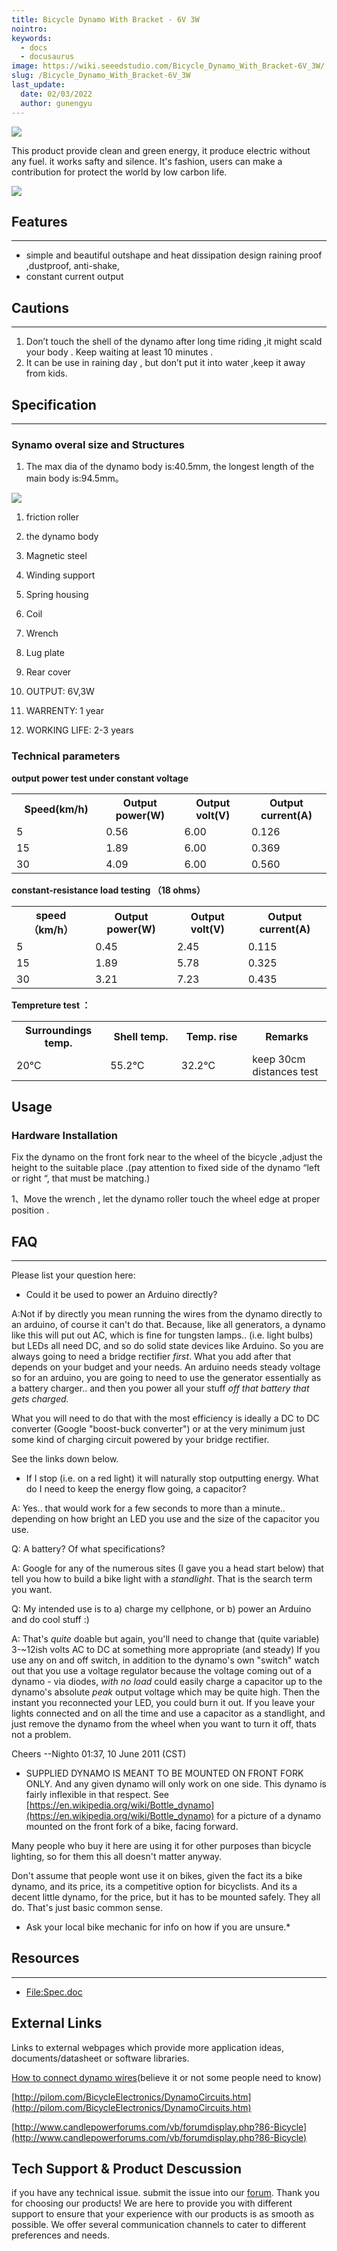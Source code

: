```yaml
---
title: Bicycle Dynamo With Bracket - 6V 3W
nointro:
keywords:
  - docs
  - docusaurus
image: https://wiki.seeedstudio.com/Bicycle_Dynamo_With_Bracket-6V_3W/
slug: /Bicycle_Dynamo_With_Bracket-6V_3W
last_update:
  date: 02/03/2022
  author: gunengyu
---
```

![](http://bz.seeedstudio.com/depot/images/product/Bidynamo.jpg)

This product provide clean and green energy, it produce electric without any fuel. it works safty and silence. It's fashion, users can make a contribution for protect the world by low carbon life.

[![](https://files.seeedstudio.com/wiki/Seeed-WiKi/docs/images/300px-Get_One_Now_Banner-ragular.png)](https://www.seeedstudio.com/bicycle-dynamo-with-bracket-6v-3w-p-798.html?cPath=155)

##   Features
---
*   simple and beautiful outshape and heat dissipation design raining proof ,dustproof, anti-shake,
*   constant current output

##   Cautions
---
1.  Don’t touch the shell of the dynamo after long time riding ,it might scald your body . Keep waiting at least 10 minutes .
2.  It can be use in raining day , but don’t put it into water ,keep it away from kids.


##   Specification
---
###   Synamo overal size and Structures

1. The max dia of the dynamo body is:40.5mm, the longest length of the main body is:94.5mm。

![](https://files.seeedstudio.com/wiki/Bicycle_Dynamo_With_Bracket-6V_3W/img/Bicycle-spec.JPG)


1.  friction roller
2.  the dynamo body
3.  Magnetic steel
4.  Winding support
5.  Spring housing
6.  Coil
7.  Wrench
8.  Lug plate
9.  Rear cover



2. OUTPUT: 6V,3W

3. WARRENTY:    1 year

4. WORKING LIFE:  2-3 years

###   Technical  parameters

**output power test under constant voltage**

<table>
  <tbody><tr>
      <th>Speed(km/h)
      </th>
      <th>Output power(W)
      </th>
      <th>Output volt(V)
      </th>
      <th>Output current(A)
      </th></tr>
    <tr>
      <td width="200px">5
      </td>
      <td width="200px">0.56
      </td>
      <td width="200px">6.00
      </td>
      <td width="200px">0.126
      </td></tr>
    <tr>
      <td>15
      </td>
      <td>1.89
      </td>
      <td>6.00
      </td>
      <td>0.369
      </td></tr>
    <tr>
      <td>30
      </td>
      <td>4.09
      </td>
      <td>6.00
      </td>
      <td>0.560
      </td></tr></tbody></table>


**constant-resistance load testing （18 ohms）**

<table>
  <tbody><tr>
      <th>speed（km/h）
      </th>
      <th>Output power(W)
      </th>
      <th>Output volt(V)
      </th>
      <th>Output current(A)
      </th></tr>
    <tr>
      <td width="200px">5
      </td>
      <td width="200px">0.45
      </td>
      <td width="200px">2.45
      </td>
      <td width="200px">0.115
      </td></tr>
    <tr>
      <td>15
      </td>
      <td>1.89
      </td>
      <td>5.78
      </td>
      <td>0.325
      </td></tr>
    <tr>
      <td>30
      </td>
      <td>3.21
      </td>
      <td>7.23
      </td>
      <td>0.435
      </td></tr></tbody></table>


**Tempreture test ：**

<table>
  <tbody><tr>
      <th>Surroundings temp.
      </th>
      <th>Shell temp.
      </th>
      <th>Temp. rise
      </th>
      <th>Remarks
      </th></tr>
    <tr>
      <td width="200px">20℃
      </td>
      <td width="200px">55.2℃
      </td>
      <td width="200px">32.2℃
      </td>
      <td width="200px">keep 30cm distances test
      </td></tr></tbody></table>




##   Usage

###   Hardware Installation

Fix the dynamo on the front fork near to the wheel of the bicycle ,adjust the height to the suitable place .(pay attention to fixed side of the dynamo “left or right “, that must be matching.)

1、Move the wrench , let the dynamo roller touch the wheel edge at proper position .


##   FAQ
---
Please list your question here:

*   Could it be used to power an Arduino directly?

A:Not if by directly you mean running the wires from the dynamo directly to an arduino, of course it can't do that. Because, like all generators, a dynamo like this will put out AC, which is fine for tungsten lamps.. (i.e. light bulbs) but LEDs all need DC, and so do solid state devices like Arduino. So you are always going to need a bridge rectifier *first*. What you add after that depends on your budget and your needs. An arduino needs steady voltage so for an arduino, you are going to need to use the generator essentially as a battery charger.. and then you power all your stuff *off that battery that gets charged.*

What you will need to do that with the most efficiency is ideally a DC to DC converter (Google "boost-buck converter") or at the very minimum just some kind of charging circuit powered by your bridge rectifier.

See the links down below.

*   If I stop (i.e. on a red light) it will naturally stop outputting energy. What do I need to keep the energy flow going, a capacitor?

A: Yes.. that would work for a few seconds to more than a minute.. depending on how bright an LED you use and the size of the capacitor you use.

Q: A battery? Of what specifications?

A: Google for any of the numerous sites (I gave you a head start below) that tell you how to build a bike light with a *standlight*.
That is the search term you want.

Q: My intended use is to a) charge my cellphone, or b) power an Arduino and do cool stuff :)

A: That's *quite* doable but again, you'll need to change that (quite variable) 3-~12ish volts AC to DC at something more appropriate (and steady) If you use any on and off switch, in addition to the dynamo's own "switch" watch out that you use a voltage regulator because the voltage coming out of a dynamo - via diodes, *with no load* could easily charge a capacitor up to the dynamo's absolute *peak* output voltage which may be quite high. Then the instant you reconnected your LED, you could burn it out. If you leave your lights connected and on all the time and use a capacitor as a standlight, and just remove the dynamo from the wheel when you want to turn it off, thats not a problem.

Cheers --Nighto 01:37, 10 June 2011 (CST)

*   SUPPLIED DYNAMO IS MEANT TO BE MOUNTED ON FRONT FORK ONLY.  And any given dynamo will only work on one side. This dynamo is fairly inflexible in that respect. See [https://en.wikipedia.org/wiki/Bottle_dynamo](https://en.wikipedia.org/wiki/Bottle_dynamo) for a picture of a dynamo mounted on the front fork of a bike, facing forward.

Many people who buy it here are using it for other purposes than bicycle lighting, so for them this all doesn't matter anyway.

Don't assume that people wont use it on bikes, given the fact its a bike dynamo, and its price, its a competitive option for bicyclists. And its a decent little dynamo, for the price, but it has to be mounted safely. They all do. That's just basic common sense.

*   Ask your local bike mechanic for info on how if you are unsure.*

##   Resources
---
*   [File:Spec.doc](https://files.seeedstudio.com/wiki/Bicycle_Dynamo_With_Bracket-6V_3W/res/Spec.doc)


##   External Links

Links to external webpages which provide more application ideas, documents/datasheet or software libraries.

[How to connect dynamo wires](http://www.yellowjersey.org/dami.html)(believe it or not some people need to know)

[http://pilom.com/BicycleElectronics/DynamoCircuits.htm](http://pilom.com/BicycleElectronics/DynamoCircuits.htm)

[http://www.candlepowerforums.com/vb/forumdisplay.php?86-Bicycle](http://www.candlepowerforums.com/vb/forumdisplay.php?86-Bicycle)

## Tech Support & Product Descussion
 if you have any technical issue.  submit the issue into our [forum](http://forum.seeedstudio.com/). 
Thank you for choosing our products! We are here to provide you with different support to ensure that your experience with our products is as smooth as possible. We offer several communication channels to cater to different preferences and needs.

<div class="button_tech_support_container">
<a href="https://forum.seeedstudio.com/" class="button_forum"></a> 
<a href="https://www.seeedstudio.com/contacts" class="button_email"></a>
</div>

<div class="button_tech_support_container">
<a href="https://discord.gg/eWkprNDMU7" class="button_discord"></a> 
<a href="https://github.com/Seeed-Studio/wiki-documents/discussions/69" class="button_discussion"></a>
</div>